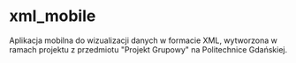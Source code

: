 # xml_mobile
Aplikacja mobilna do wizualizacji danych w formacie XML, wytworzona w ramach projektu z przedmiotu "Projekt Grupowy" na Politechnice Gdańskiej.